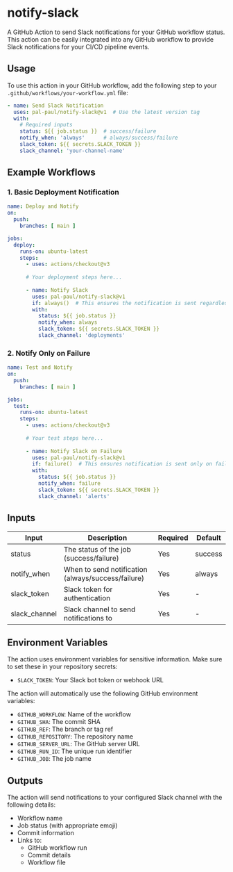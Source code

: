 # notify-slack

A GitHub Action to send Slack notifications for your GitHub workflow status. This action can be easily integrated into any GitHub workflow to provide Slack notifications for your CI/CD pipeline events.

## Usage

To use this action in your GitHub workflow, add the following step to your `.github/workflows/your-workflow.yml` file:

```yaml
- name: Send Slack Notification
  uses: pal-paul/notify-slack@v1  # Use the latest version tag
  with:
    # Required inputs
    status: ${{ job.status }}  # success/failure
    notify_when: 'always'      # always/success/failure
    slack_token: ${{ secrets.SLACK_TOKEN }}
    slack_channel: 'your-channel-name'
```

## Example Workflows

### 1. Basic Deployment Notification

```yaml
name: Deploy and Notify
on:
  push:
    branches: [ main ]

jobs:
  deploy:
    runs-on: ubuntu-latest
    steps:
      - uses: actions/checkout@v3
      
      # Your deployment steps here...
      
      - name: Notify Slack
        uses: pal-paul/notify-slack@v1
        if: always()  # This ensures the notification is sent regardless of previous steps
        with:
          status: ${{ job.status }}
          notify_when: always
          slack_token: ${{ secrets.SLACK_TOKEN }}
          slack_channel: 'deployments'
```

### 2. Notify Only on Failure

```yaml
name: Test and Notify
on:
  push:
    branches: [ main ]

jobs:
  test:
    runs-on: ubuntu-latest
    steps:
      - uses: actions/checkout@v3
      
      # Your test steps here...
      
      - name: Notify Slack on Failure
        uses: pal-paul/notify-slack@v1
        if: failure()  # This ensures notification is sent only on failure
        with:
          status: ${{ job.status }}
          notify_when: failure
          slack_token: ${{ secrets.SLACK_TOKEN }}
          slack_channel: 'alerts'
```

## Inputs

| Input | Description | Required | Default |
|-------|-------------|----------|---------|
| status | The status of the job (success/failure) | Yes | success |
| notify_when | When to send notification (always/success/failure) | Yes | always |
| slack_token | Slack token for authentication | Yes | - |
| slack_channel | Slack channel to send notifications to | Yes | - |

## Environment Variables

The action uses environment variables for sensitive information. Make sure to set these in your repository secrets:

- `SLACK_TOKEN`: Your Slack bot token or webhook URL

The action will automatically use the following GitHub environment variables:

- `GITHUB_WORKFLOW`: Name of the workflow
- `GITHUB_SHA`: The commit SHA
- `GITHUB_REF`: The branch or tag ref
- `GITHUB_REPOSITORY`: The repository name
- `GITHUB_SERVER_URL`: The GitHub server URL
- `GITHUB_RUN_ID`: The unique run identifier
- `GITHUB_JOB`: The job name

## Outputs

The action will send notifications to your configured Slack channel with the following details:

- Workflow name
- Job status (with appropriate emoji)
- Commit information
- Links to:
  - GitHub workflow run
  - Commit details
  - Workflow file
